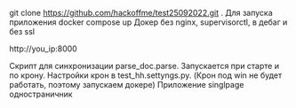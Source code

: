 git clone https://github.com/hackoffme/test25092022.git .
Для запуска приложения docker compose up
Докер без nginx, supervisorctl, в дебаг и без ssl

http://you_ip:8000


Скрипт для синхронизации parse_doc.parse. Запускается при старте и по крону. Настройки крон в test_hh.settyngs.py. (Крон под win не будет работать, поэтому запускаем докере)
Приложение singlpage одностраничник




